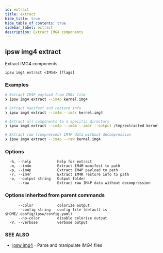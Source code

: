```yaml
---
id: extract
title: extract
hide_title: true
hide_table_of_contents: true
sidebar_label: extract
description: Extract IMG4 components
---
```

## ipsw img4 extract

Extract IMG4 components

```
ipsw img4 extract <IMG4> [flags]
```

### Examples

```bash
# Extract IM4P payload from IMG4 file
❯ ipsw img4 extract --im4p kernel.img4

# Extract manifest and restore info
❯ ipsw img4 extract --im4m --im4r kernel.img4

# Extract all components to a specific directory
❯ ipsw img4 extract --im4p --im4m --im4r --output /tmp/extracted kernel.img4

# Extract raw (compressed) IM4P data without decompression
❯ ipsw img4 extract --im4p --raw kernel.img4
```

### Options

```
  -h, --help            help for extract
  -m, --im4m            Extract IM4M manifest to path
  -p, --im4p            Extract IM4P payload to path
  -r, --im4r            Extract IM4R restore info to path
  -o, --output string   Output folder
      --raw             Extract raw IM4P data without decompression
```

### Options inherited from parent commands

```
      --color           colorize output
      --config string   config file (default is $HOME/.config/ipsw/config.yaml)
      --no-color        disable colorize output
  -V, --verbose         verbose output
```

### SEE ALSO

* [ipsw img4](/docs/cli/ipsw/img4)	 - Parse and manipulate IMG4 files

